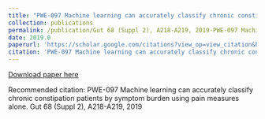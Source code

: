 ```yaml
---
title: "PWE-097 Machine learning can accurately classify chronic constipation patients by symptom burden using pain measures alone"
collection: publications
permalink: /publication/Gut 68 (Suppl 2), A218-A219, 2019-PWE-097 Machine learning can accurately classify chronic constipation patients by symptom burden using pain measures alone
date: 2019.0
paperurl: 'https://scholar.google.com/citations?view_op=view_citation&hl=en&user=CVvowJAAAAAJ&pagesize=100&citation_for_view=CVvowJAAAAAJ:ZeXyd9-uunAC'
citation: 'PWE-097 Machine learning can accurately classify chronic constipation patients by symptom burden using pain measures alone. Gut 68 (Suppl 2), A218-A219, 2019'
---
```

[Download paper here](https://scholar.google.com/citations?view_op=view_citation&hl=en&user=CVvowJAAAAAJ&pagesize=100&citation_for_view=CVvowJAAAAAJ:ZeXyd9-uunAC)

Recommended citation: PWE-097 Machine learning can accurately classify chronic constipation patients by symptom burden using pain measures alone. Gut 68 (Suppl 2), A218-A219, 2019